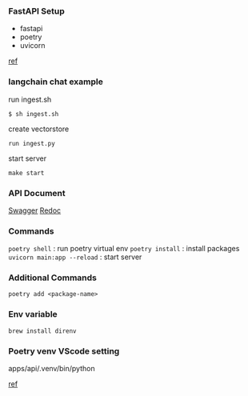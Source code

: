 ### FastAPI Setup
* fastapi
* poetry
* uvicorn

[ref](https://medium.com/@caetanoog/start-your-first-fastapi-server-with-poetry-in-10-minutes-fef90e9604d9)

### langchain chat example
run ingest.sh
```
$ sh ingest.sh
```
create vectorstore
```
run ingest.py
```
start server
```
make start
```

### API Document

[Swagger](http://127.0.0.1:9000/docs)
[Redoc](http://127.0.0.1:9000/redoc)


### Commands

`poetry shell` : run poetry virtual env
`poetry install` : install packages
`uvicorn main:app --reload` : start server


### Additional Commands
`poetry add <package-name>`

### Env variable
```
brew install direnv
```


### Poetry venv VScode setting

apps/api/.venv/bin/python

[ref](https://amazingguni.medium.com/python-poetry%EB%A5%BC-%EC%82%AC%EC%9A%A9%ED%95%98%EB%8A%94-%ED%94%84%EB%A1%9C%EC%A0%9D%ED%8A%B8%EB%A5%BC-vscode%EC%97%90%EC%84%9C-%EA%B0%9C%EB%B0%9C%ED%95%A0-%EB%95%8C-interpreter%EB%A5%BC-%EC%9E%A1%EB%8A%94-%EB%B0%A9%EB%B2%95-e1806f093e6d)
